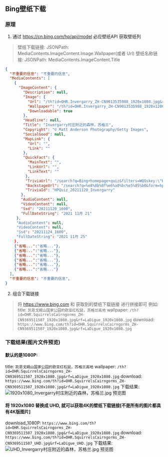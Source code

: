 ## Bing壁纸下载

### 原理

1. 通过 https://cn.bing.com/hp/api/model 必应壁纸API 获取壁纸列

  > 壁纸下载链接: JSONPath: MediaContents.ImageContent.Image.Wallpaper(或者 Url)
  > 壁纸名称链接: JSONPath: MediaContents.ImageContent.Title
  > 

  ```json
  {
    "不重要的信息": "不重要的信息",
    "MediaContents": [
      {
        "ImageContent": {
          "Description": null,
          "Image": {
            "Url": "/th?id=OHR.Invergarry_ZH-CN9013535988_1920x1080.jpg&rf=LaDigue_1920x1080.jpg",
            "Wallpaper": "/th?id=OHR.Invergarry_ZH-CN9013535988_1920x1200.jpg&rf=LaDigue_1920x1200.jpg",
            "Downloadable": true
          },
          "Headline": null,
          "Title": "Invergarry村庄附近的森林，苏格兰",
          "Copyright": "© Matt Anderson Photography/Getty Images",
          "SocialGood": null,
          "MapLink": {
            "Url": "",
            "Link": ""
          },
          "QuickFact": {
            "MainText": "",
            "LinkUrl": "",
            "LinkText": ""
           },
           "TriviaUrl": "/search?q=Bing+homepage+quiz&filters=WQOskey:\"HPQuiz_20211120_Invergarry\"&FORM=HPQUIZ",
           "BackstageUrl": "/search?q=%e8%8b%8f%e6%a0%bc%e5%85%b0&form=hpcapt&mkt=zh-cn",
           "TriviaId": "HPQuiz_20211120_Invergarry"
         },
         "AudioContent": null,
         "VideoContent": null,
         "Ssd": "20211120_1600",
         "FullDateString": "2021 11月 21"
       },
       "AudioContent": null,
       "VideoContent": null,
       "Ssd": "20211124_1600",
       "FullDateString": "2021 11月 25"
      },
      {"省略...":"省略..."},
      {"省略...":"省略..."},
      {"省略...":"省略..."},
      {"省略...":"省略..."},
      {"省略...":"省略..."},
      {"省略...":"省略..."}
    ],
    "不重要的信息": "不重要的信息",
  }
  ```

2. 组合下载链接

  > 将 https://www.bing.com 和 获取到的壁纸下载链接 进行拼接即可
  > 例如:
  > title: `凯恩戈姆山国家公园的欧亚红松鼠，苏格兰高地`
  > wallpaper: `/th?id=OHR.SquirrelsCairngorms_ZH-CN9369511507_1920x1080.jpg&rf=LaDigue_1920x1080.jpg`
  > download: `https://www.bing.com/th?id=OHR.SquirrelsCairngorms_ZH-CN9369511507_1920x1080.jpg&rf=LaDigue_1920x1080.jpg`
  > 


### 下载结果(图片文件预览)

#### 默认的是1080P:
title: `凯恩戈姆山国家公园的欧亚红松鼠，苏格兰高地`
wallpaper: `/th?id=OHR.SquirrelsCairngorms_ZH-CN9369511507_1920x1080.jpg&rf=LaDigue_1920x1080.jpg`
download: `https://www.bing.com/th?id=OHR.SquirrelsCairngorms_ZH-CN9369511507_1920x1080.jpg&rf=LaDigue_1920x1080.jpg`
下载结果:
![1920x1080_Invergarry村庄附近的森林，苏格兰.jpg 预览图](https://z3.ax1x.com/2021/11/25/oFNkGt.png)

#### 将 1920x1080 替换成 UHD, 就可以获取4K的壁纸下载链接[不是所有的图片都具有4K版图片]
download_1080P: `https://www.bing.com/th?id=OHR.SquirrelsCairngorms_ZH-CN9369511507_1920x1080.jpg&rf=LaDigue_1920x1080.jpg`
download: `https://www.bing.com/th?id=OHR.SquirrelsCairngorms_ZH-CN9369511507_UHD.jpg&rf=LaDigue_UHD.jpg`
下载结果:
![UHD_Invergarry村庄附近的森林，苏格兰.jpg 预览图](https://z3.ax1x.com/2021/11/25/oFNFPI.png)